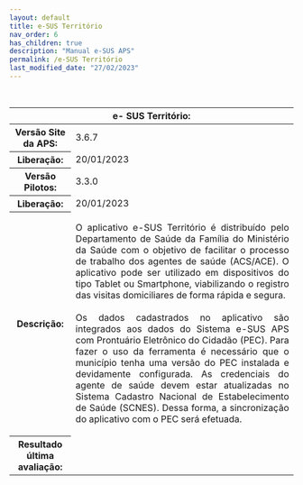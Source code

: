 ```yaml
---
layout: default
title: e-SUS Território
nav_order: 6
has_children: true
description: "Manual e-SUS APS"
permalink: /e-SUS Território
last_modified_date: "27/02/2023"
---
```


<link rel="stylesheet" href="https://maxcdn.bootstrapcdn.com/bootstrap/3.4.1/css/bootstrap.min.css">
  <script src="https://ajax.googleapis.com/ajax/libs/jquery/3.6.3/jquery.min.js"></script>
  <script src="https://maxcdn.bootstrapcdn.com/bootstrap/3.4.1/js/bootstrap.min.js"></script>

<table class="table table-bordered">

  <thead class="row">
    <tr>
      <th class="text-center table-dark" scope="col" colspan="4">e- SUS Território:</th>
    </tr>
  </thead>

  <tbody>
    <tr>
      <th class="col-sm-3"> Versão Site da APS:</th>
      <td> 3.6.7</td>
    </tr>
    <tr>
      <th >Liberação:</th>      
      <td>20/01/2023</td>      
    </tr>
    <tr>
      <th > Versão Pilotos:</th>      
      <td> 3.3.0</td>
    </tr>
    <tr>
      <th >Liberação:</th>    
      <td>20/01/2023</td>  
    </tr>
    <tr>
      <th >Descrição:</th>      
      <td style="text-align:justify">
      
O aplicativo e-SUS Território é distribuído pelo Departamento de Saúde da Família do Ministério da Saúde com o objetivo de facilitar o processo de trabalho dos agentes de saúde (ACS/ACE). O aplicativo pode ser utilizado em dispositivos do tipo Tablet ou Smartphone, viabilizando o registro das visitas domiciliares de forma rápida e segura.
<br>
<br>
Os dados cadastrados no aplicativo são integrados aos dados do Sistema e-SUS APS com Prontuário Eletrônico do Cidadão (PEC). Para fazer o uso da ferramenta é necessário que o município tenha uma versão do PEC instalada e devidamente configurada. As credenciais do agente de saúde devem estar atualizadas no Sistema Cadastro Nacional de Estabelecimento de Saúde (SCNES). Dessa forma, a sincronização do aplicativo com o PEC será efetuada.    
    <tr>
      <th>Resultado última avaliação:</th>      
    </tr>
    
  </tbody>
</table>

<br>
<br>
